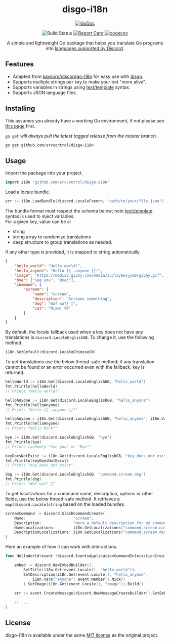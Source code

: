<div align="center">
<h1 align="center">disgo-i18n</h1>
<p><a href="https://godoc.org/github.com/srvcontrol/disgo-i18n"><img src="https://godoc.org/github.com/srvcontrol/disgo-i18n?status.svg" alt="GoDoc"></a>
</div>

<div align="center">
<img src="https://img.shields.io/github/actions/workflow/status/srvcontrol/disgo-i18n/build.yml?style=for-the-badge" alt="Build Status">
<a href="https://goreportcard.com/report/github.com/srvcontrol/disgo-i18n"><img src="https://goreportcard.com/badge/github.com/srvcontrol/disgo-i18n?style=for-the-badge" alt="Report Card"></a> 
<a href="https://codecov.io/gh/srvcontrol/disgo-i18n"><img src="https://img.shields.io/codecov/c/github/srvcontrol/disgo-i18n?style=for-the-badge" alt="codecov"></a></p>
</div>

<p align="center">A simple and lightweight Go package that helps you translate Go programs into <a href="https://discord.com/developers/docs/reference#locales"> languages supported by Discord</a>.</p>

## Features

- Adapted from [kaysoro/discordgo-i18n](https://github.com/kaysoro/discordgo-i18n) for easy use with [disgo](https://github.com/disgoorg/disgo).
- Supports multiple strings per key to make your bot "more alive".
- Supports variables in strings using [text/template](http://golang.org/pkg/text/template/) syntax.
- Supports JSON language files.


## Installing

This assumes you already have a working Go environment, if not please see
[this page](https://golang.org/doc/install) first.

`go get` *will always pull the latest tagged release from the master branch.*

```sh
go get github.com/srvcontrol/disgo-i18n
```

## Usage

Import the package into your project.

```go
import i18n "github.com/srvcontrol/disgo-i18n"
```

Load a locale bundle.

```go
err := i18n.LoadBundle(discord.LocaleFrench, "path/to/your/file.json")
```

The bundle format must respect the schema below; note [text/template](http://golang.org/pkg/text/template/) syntax is used to inject variables.  
For a given key, value can be a:
- string
- string array to randomize translations
- deep structure to group translations as needed. 

If any other type is provided, it is mapped to string automatically.

```json
{
    "hello_world": "Hello world!",
    "hello_anyone": "Hello {{ .anyone }}!",
    "image": "https://media2.giphy.com/media/Ju7l5y9osyymQ/giphy.gif",
    "bye": ["See you", "Bye!"],
    "command": {
        "scream": {
            "name": "scream",
            "description": "Screams something",
            "dog": "Waf waf! 🐶",
            "cat": "Miaw! 🐱"
        }
    }
}
```

By default, the locale fallback used when a key does not have any translations is `discord.LocaleEnglishGB`. To change it, use the following method.

```go
i18n.SetDefault(discord.LocaleChineseCN)
```

To get translations use the below thread-safe method; if any translation cannot be found or an error occurred even with the fallback, key is returned.

```go
helloWorld := i18n.Get(discord.LocaleEnglishGB, "hello_world")
fmt.Println(helloWorld)
// Prints "Hello world!"

helloAnyone := i18n.Get(discord.LocaleEnglishGB, "hello_anyone")
fmt.Println(helloAnyone)
// Prints "Hello {{ .anyone }}!"

helloAnyone = i18n.Get(discord.LocaleEnglishGB, "hello_anyone", i18n.Vars{"anyone": "Nick"})
fmt.Println(helloAnyone)
// Prints "Hello Nick!"

bye := i18n.Get(discord.LocaleEnglishGB, "bye")
fmt.Println(bye)
// Prints randomly "See you" or "Bye!"

keyDoesNotExist := i18n.Get(discord.LocaleEnglishGB, "key_does_not_exist")
fmt.Println(keyDoesNotExist)
// Prints "key_does_not_exist"

dog := i18n.Get(discord.LocaleEnglishGB, "command.scream.dog")
fmt.Println(dog)
// Prints "Waf waf! 🐶"
```

To get localizations for a command name, description, options or other fields, use the below thread-safe method. It retrieves a `map[discord.Locale]string` based on the loaded bundles.

```go
screamCommand := discord.SlashCommandCreate{
    Name:                     "scream",
    Description:              "Here a default description for my command",
    NameLocalizations:        i18n.GetLocalizations("command.scream.name"),
    DescriptionLocalizations: i18n.GetLocalizations("command.scream.description"),
}
```

Here an example of how it can work with interactions.

```go
func HelloWorld(event *discord.EventsApplicationCommandInteractionCreate) {

    embed := discord.NewEmbedBuilder().
		SetTitle(i18n.Get(event.Locale(), "hello_world")).
		SetDescription(i18n.Get(event.Locale(), "hello_anyone",
			i18n.Vars{"anyone": event.Member().Nick})
		).SetImage(i18n.Get(event.Locale(), "image")).Build()
	
    err := event.CreateMessage(discord.NewMessageCreateBuilder().SetEmbeds(embed).Build())

    // ...
}
```




## License

disgo-i18n is available under the same [MIT license](LICENSE) as the original project.
